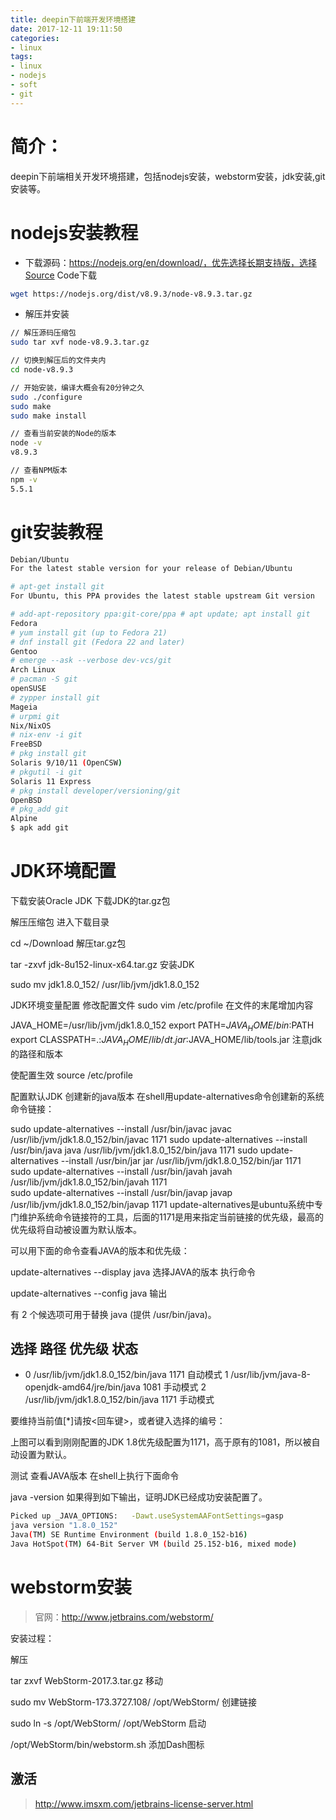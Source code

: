 ```yaml
---
title: deepin下前端开发环境搭建
date: 2017-12-11 19:11:50
categories:
- linux
tags:
- linux
- nodejs
- soft
- git
---
```


# 简介：

deepin下前端相关开发环境搭建，包括nodejs安装，webstorm安装，jdk安装,git安装等。

<!--more-->

# nodejs安装教程

> 

* 下载源码：https://nodejs.org/en/download/，优先选择长期支持版，选择Source Code下载
```bash
wget https://nodejs.org/dist/v8.9.3/node-v8.9.3.tar.gz
```

* 解压并安装
```bash
// 解压源码压缩包
sudo tar xvf node-v8.9.3.tar.gz

// 切换到解压后的文件夹内
cd node-v8.9.3

// 开始安装，编译大概会有20分钟之久
sudo ./configure 
sudo make 
sudo make install 

// 查看当前安装的Node的版本 
node -v 
v8.9.3

// 查看NPM版本
npm -v
5.5.1
```

# git安装教程

```bash
Debian/Ubuntu
For the latest stable version for your release of Debian/Ubuntu

# apt-get install git
For Ubuntu, this PPA provides the latest stable upstream Git version

# add-apt-repository ppa:git-core/ppa # apt update; apt install git
Fedora
# yum install git (up to Fedora 21)
# dnf install git (Fedora 22 and later)
Gentoo
# emerge --ask --verbose dev-vcs/git
Arch Linux
# pacman -S git
openSUSE
# zypper install git
Mageia
# urpmi git
Nix/NixOS
# nix-env -i git
FreeBSD
# pkg install git
Solaris 9/10/11 (OpenCSW)
# pkgutil -i git
Solaris 11 Express
# pkg install developer/versioning/git
OpenBSD
# pkg_add git
Alpine
$ apk add git
```

# JDK环境配置

下载安装Oracle JDK
下载JDK的tar.gz包

解压压缩包
进入下载目录

cd ~/Download
解压tar.gz包

tar -zxvf jdk-8u152-linux-x64.tar.gz
安装JDK

sudo mv jdk1.8.0_152/  /usr/lib/jvm/jdk1.8.0_152

JDK环境变量配置
修改配置文件
sudo vim /etc/profile
在文件的末尾增加内容

JAVA_HOME=/usr/lib/jvm/jdk1.8.0_152
export PATH=$JAVA_HOME/bin:$PATH 
export CLASSPATH=.:$JAVA_HOME/lib/dt.jar:$JAVA_HOME/lib/tools.jar
注意jdk的路径和版本

使配置生效
source /etc/profile


配置默认JDK
创建新的java版本
在shell用update-alternatives命令创建新的系统命令链接：

sudo update-alternatives --install /usr/bin/javac javac  /usr/lib/jvm/jdk1.8.0_152/bin/javac  1171
sudo update-alternatives --install /usr/bin/java  java  /usr/lib/jvm/jdk1.8.0_152/bin/java  1171
sudo update-alternatives --install /usr/bin/jar jar /usr/lib/jvm/jdk1.8.0_152/bin/jar 1171   
sudo update-alternatives --install /usr/bin/javah javah /usr/lib/jvm/jdk1.8.0_152/bin/javah 1171   
sudo update-alternatives --install /usr/bin/javap javap /usr/lib/jvm/jdk1.8.0_152/bin/javap 1171 
update-alternatives是ubuntu系统中专门维护系统命令链接符的工具，后面的1171是用来指定当前链接的优先级，最高的优先级将自动被设置为默认版本。

可以用下面的命令查看JAVA的版本和优先级：

update-alternatives --display java
选择JAVA的版本
执行命令

update-alternatives --config java
输出

 有 2 个候选项可用于替换 java (提供 /usr/bin/java)。

  选择       路径                                          优先级  状态
------------------------------------------------------------
* 0            /usr/lib/jvm/jdk1.8.0_152/bin/java               1171      自动模式
  1            /usr/lib/jvm/java-8-openjdk-amd64/jre/bin/java   1081      手动模式
  2            /usr/lib/jvm/jdk1.8.0_152/bin/java               1171      手动模式

要维持当前值[*]请按<回车键>，或者键入选择的编号：

上图可以看到刚刚配置的JDK 1.8优先级配置为1171，高于原有的1081，所以被自动设置为默认。

 

测试
查看JAVA版本
在shell上执行下面命令

java -version
如果得到如下输出，证明JDK已经成功安装配置了。

```bash
Picked up _JAVA_OPTIONS:   -Dawt.useSystemAAFontSettings=gasp
java version "1.8.0_152"
Java(TM) SE Runtime Environment (build 1.8.0_152-b16)
Java HotSpot(TM) 64-Bit Server VM (build 25.152-b16, mixed mode)
```

# webstorm安装

> 官网：http://www.jetbrains.com/webstorm/

安装过程：

解压

tar zxvf WebStorm-2017.3.tar.gz
移动

sudo mv WebStorm-173.3727.108/ /opt/WebStorm/
创建链接

sudo ln -s /opt/WebStorm/ /opt/WebStorm
启动

/opt/WebStorm/bin/webstorm.sh
添加Dash图标

## 激活

> http://www.imsxm.com/jetbrains-license-server.html
